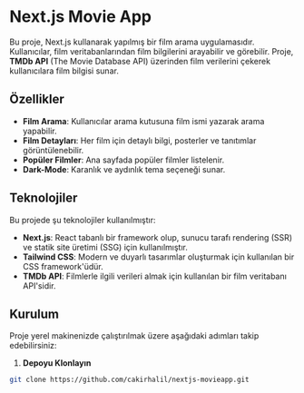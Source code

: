 # Next.js Movie App

Bu proje, Next.js kullanarak yapılmış bir film arama uygulamasıdır. Kullanıcılar, film veritabanlarından film bilgilerini arayabilir ve görebilir. Proje, **TMDb API** (The Movie Database API) üzerinden film verilerini çekerek kullanıcılara film bilgisi sunar.

## Özellikler

- **Film Arama**: Kullanıcılar arama kutusuna film ismi yazarak arama yapabilir.
- **Film Detayları**: Her film için detaylı bilgi, posterler ve tanıtımlar görüntülenebilir.
- **Popüler Filmler**: Ana sayfada popüler filmler listelenir.
- **Dark-Mode**: Karanlık ve aydınlık tema seçeneği sunar.

## Teknolojiler

Bu projede şu teknolojiler kullanılmıştır:
- **Next.js**: React tabanlı bir framework olup, sunucu tarafı rendering (SSR) ve statik site üretimi (SSG) için kullanılmıştır.
- **Tailwind CSS**: Modern ve duyarlı tasarımlar oluşturmak için kullanılan bir CSS framework'üdür.
- **TMDb API**: Filmlerle ilgili verileri almak için kullanılan bir film veritabanı API'sidir.

## Kurulum

Proje yerel makinenizde çalıştırılmak üzere aşağıdaki adımları takip edebilirsiniz:

1. **Depoyu Klonlayın**

```bash
git clone https://github.com/cakirhalil/nextjs-movieapp.git
